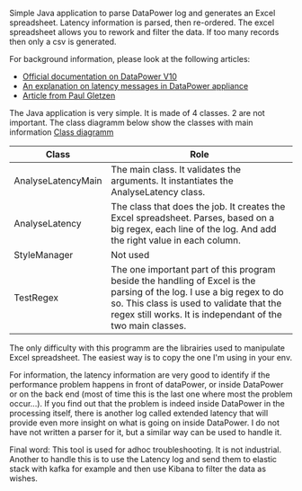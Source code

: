 Simple Java application to parse DataPower log and generates an Excel spreadsheet. 
Latency information is parsed, then re-ordered. The excel spreadsheet allows you to rework and filter the data.
If too many records then only a csv is generated.

For background information, please look at the following articles:
* [Official documentation on DataPower V10](https://www.ibm.com/support/knowledgecenter/SS9H2Y_10.0/com.ibm.dp.doc/latency_messages.html)
* [An explanation on latency messages in DataPower appliance ](https://www.ibm.com/support/pages/latency-messages-datapower-appliance)
* [Article from Paul Gletzen](http://pglezen.github.io/dpShowLatency/ShowLatency.html)

The Java application is very simple. It is made of 4 classes. 2 are not important.
The class diagramm below show the classes with main information
[Class diagramm](./images/class-diag.png)

| Class              | Role                                                                                                                                                                                                                                   |
|--------------------|----------------------------------------------------------------------------------------------------------------------------------------------------------------------------------------------------------------------------------------|
| AnalyseLatencyMain | The main class. It validates the arguments. It instantiates the   AnalyseLatency class.                                                                                                                                                |
| AnalyseLatency     | The class that does the job. It creates the Excel spreadsheet. Parses,   based on a big regex, each line of the log. And add the right value in each   column.                                                                         |
| StyleManager       | Not used                                                                                                                                                                                                                               |
| TestRegex          | The one important part of this program beside the handling of Excel is   the parsing of the log. I use a big regex to do so. This class is used to   validate that the regex still works. It is independant of the two main   classes. |


The only difficulty with this programm are the librairies used to manipulate Excel spreadsheet. The easiest way is to copy the one I'm using in your env.

For information, the latency information are very good to identify if the performance problem happens in front of dataPower, or inside DataPower or on the back end (most of time this is the last one where most the problem occur...).
If you find out that the problem is indeed inside DataPower in the processing itself, there is another log called extended latency that will provide even more insight on what is going on inside DataPower. I do not have not written a parser for it, but a similar way can be used to handle it.

Final word: This tool is used for adhoc troubleshooting. It is not industrial. Another to handle this is to use the Latency log and send them to elastic stack with kafka for example and then use Kibana to filter the data as wishes.